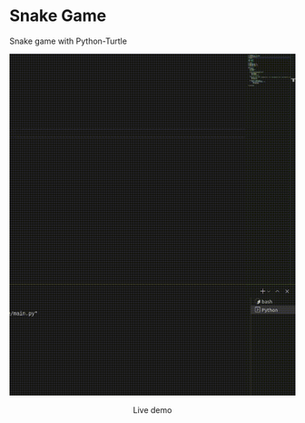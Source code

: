 # Snake Game

Snake game with Python-Turtle

<div align="center">
<img src="snake_game.gif">
<p>Live demo</p>
</div>
